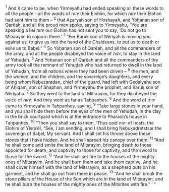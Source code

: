 <sup>1</sup> And it came to be, when Yirmeyahu had ended speaking all these words to all the people – all the words of יהוה their Elohim, for which יהוה their Elohim had sent him to them –
<sup>2</sup> that Azaryah son of Hoshayah, and Yoḥanan son of Qarĕaḥ, and all the proud men spoke, saying to Yirmeyahu, “You are speaking a lie! יהוה our Elohim has not sent you to say, ‘Do not go to Mitsrayim to sojourn there.’
<sup>3</sup> “For Baruḵ son of Nĕriyah is moving you against us, to give us into the hand of the Chaldeans, to put us to death or exile us to Baḇel.”
<sup>4</sup> So Yoḥanan son of Qarĕaḥ, and all the commanders of the army, and all the people disobeyed the voice of יהוה, to stay in the land of Yehuḏah.
<sup>5</sup> And Yoḥanan son of Qarĕaḥ and all the commanders of the army took all the remnant of Yehuḏah who had returned to dwell in the land of Yehuḏah, from all nations where they had been driven –
<sup>6</sup> the men, and the women, and the children, and the sovereign’s daughters, and every being whom Neḇuzaraḏan, chief of the guard, had left with Geḏalyahu son of Aḥiqam, son of Shaphan, and Yirmeyahu the prophet, and Baruḵ son of Nĕriyahu.
<sup>7</sup> So they went to the land of Mitsrayim, for they disobeyed the voice of יהוה. And they went as far as Taḥpanḥes.
<sup>8</sup> And the word of יהוה came to Yirmeyahu in Taḥpanḥes, saying,
<sup>9</sup> “Take large stones in your hand, and you shall hide them before the eyes of the men of Yehuḏah, in the clay in the brick courtyard which is at the entrance to Pharaoh’s house in Taḥpanḥes.
<sup>10</sup> “Then you shall say to them, ‘Thus said יהוה of hosts, the Elohim of Yisra’ĕl, “See, I am sending, and I shall bring Neḇuḵaḏretstsar the sovereign of Baḇel, My servant. And I shall set his throne above these stones that I have hidden. And he shall spread his canopy over them.
<sup>11</sup> “And he shall come and smite the land of Mitsrayim, bringing death to those appointed for death, and captivity to those for captivity, and the sword to those for the sword.
<sup>12</sup> “And he shall set fire to the houses of the mighty ones of Mitsrayim. And he shall burn them and take them captive. And he shall cover himself with the land of Mitsrayim, as a shepherd puts on his garment, and he shall go out from there in peace.
<sup>13</sup> “And he shall break the stone pillars of the House of the Sun which are in the land of Mitsrayim, and he shall burn the houses of the mighty ones of the Mitsrites with fire.” ’ ”
